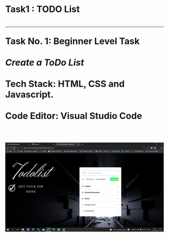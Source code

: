 
<h1><b>Task1 : TODO List</b><br><h1>
  <hr>
<b>Task No. 1: Beginner Level Task</b><br><br>
  <i><b>Create a ToDo List</b></i><br><br>
<b>Tech Stack:<b> HTML, CSS and Javascript.<br><br>
<b>Code Editor:<b> Visual Studio Code<br><br><br>
  <img src ="https://github.com/DanishRampure/LGMVIP-Web/blob/main/Task1/SS.jpg" alt ="todolist">
